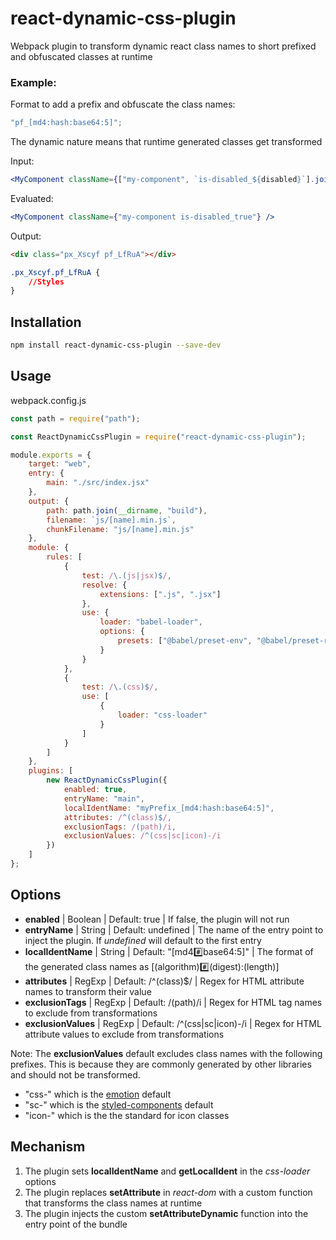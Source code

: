 # react-dynamic-css-plugin

Webpack plugin to transform dynamic react class names to short prefixed and obfuscated classes at runtime

### Example:

Format to add a prefix and obfuscate the class names:

```js
"pf_[md4:hash:base64:5]";
```

The dynamic nature means that runtime generated classes get transformed

Input:

```jsx
<MyComponent className={["my-component", `is-disabled_${disabled}`].join()} />
```

Evaluated:

```jsx
<MyComponent className={"my-component is-disabled_true"} />
```

Output:

```html
<div class="px_Xscyf pf_LfRuA"></div>
```

```css
.px_Xscyf.pf_LfRuA {
	//Styles
}
```

## Installation

```bash
npm install react-dynamic-css-plugin --save-dev
```

## Usage

webpack.config.js

```js
const path = require("path");

const ReactDynamicCssPlugin = require("react-dynamic-css-plugin");

module.exports = {
	target: "web",
	entry: {
		main: "./src/index.jsx"
	},
	output: {
		path: path.join(__dirname, "build"),
		filename: `js/[name].min.js`,
		chunkFilename: "js/[name].min.js"
	},
	module: {
		rules: [
			{
				test: /\.(js|jsx)$/,
				resolve: {
					extensions: [".js", ".jsx"]
				},
				use: {
					loader: "babel-loader",
					options: {
						presets: ["@babel/preset-env", "@babel/preset-react"]
					}
				}
			},
			{
				test: /\.(css)$/,
				use: [
					{
						loader: "css-loader"
					}
				]
			}
		]
	},
	plugins: [
		new ReactDynamicCssPlugin({
			enabled: true,
			entryName: "main",
			localIdentName: "myPrefix_[md4:hash:base64:5]",
			attributes: /^(class)$/,
			exclusionTags: /(path)/i,
			exclusionValues: /^(css|sc|icon)-/i
		})
	]
};
```

## Options

-   **enabled** | Boolean | Default: true | If false, the plugin will not run
-   **entryName** | String | Default: undefined | The name of the entry point to inject the plugin. If _undefined_ will default to the first entry
-   **localIdentName** | String | Default: "[md4:hash:base64:5]" | The format of the generated class names as [(algorithm):hash:(digest):(length)]
-   **attributes** | RegExp | Default: /^(class)$/ | Regex for HTML attribute names to transform their value
-   **exclusionTags** | RegExp | Default: /(path)/i | Regex for HTML tag names to exclude from transformations
-   **exclusionValues** | RegExp | Default: /^(css|sc|icon)-/i | Regex for HTML attribute values to exclude from transformations

Note: The **exclusionValues** default excludes class names with the following prefixes. This is because they are commonly generated by other libraries and should not be transformed.

-   "css-" which is the [emotion](https://emotion.sh/) default
-   "sc-" which is the [styled-components](https://styled-components.com) default
-   "icon-" which is the the standard for icon classes

## Mechanism

1. The plugin sets **localIdentName** and **getLocalIdent** in the _css-loader_ options
2. The plugin replaces **setAttribute** in _react-dom_ with a custom function that transforms the class names at runtime
3. The plugin injects the custom **setAttributeDynamic** function into the entry point of the bundle
